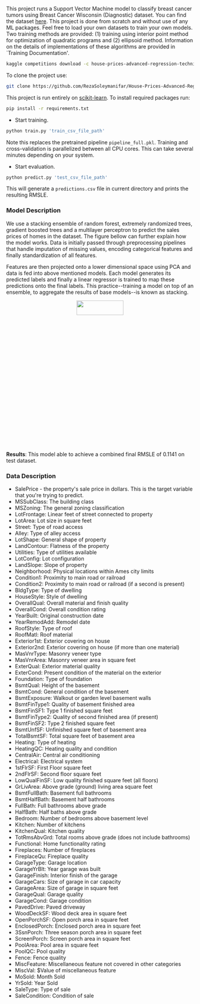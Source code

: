 This project runs a Support Vector Machine model to classify breast cancer tumors using Breast Cancer Wisconsin (Diagnostic) dataset. You can find the dataset 
[here](https://www.kaggle.com/c/house-prices-advanced-regression-techniques/data). This project is done from scratch and without use of any ML packages. Feel free to load your own datasets to train your own models. Two training methods are provided: (1) training using interior point method for optimization of quadratic programs and (2) ellipsoid method. Information on the details of implementations of these algorithms are provided in `Training Documentation'.

```bash
kaggle competitions download -c house-prices-advanced-regression-techniques
```

To clone the project use:
```bash
git clone https://github.com/RezaSoleymanifar/House-Prices-Advanced-Regression-Techniques-Kaggle-Competition..git
```

This project is run entirely on [scikit-learn](https://scikit-learn.org/stable/). To install required packages run:

```bash
pip install -r requirements.txt
```

- Start training.

```bash
python train.py 'train_csv_file_path'
```

Note this replaces the pretrained pipeline `pipeline_full.pkl`. Training and cross-validation is parallelized between all CPU cores. This can take several minutes depending on your system.

- Start evaluation. 

<!--([pretrained model](https://github.com/tensorlayer/srgan/releases/tag/1.2.0) for DIV2K)-->

```bash
python predict.py 'test_csv_file_path' 
```

This will generate a `predictions.csv` file in current directory and prints the resulting RMSLE.

### Model Description

We use a stacking ensemble of random forest, extremely randomized trees, gradient boosted trees and a multilayer perceptron to predict the sales prices of homes in the dataset. The figure bellow can further explain how the model works. Data is initially passed through preprocessing pipelines that handle imputation of missing values, encoding categorical features and finally standardization of all features.

Features are then projected onto a lower dimensional space using PCA and data is fed into above
mentioned models. Each model generates its predicted labels and finally a linear regressor is trained to map these predictions onto the final labels. This practice--training a model on top of an ensemble, to aggregate the results of base models--is known as stacking.

<!--- <a href="http://tensorlayer.readthedocs.io">--->
<div align="center">
	<img src="img/model.jpeg" width="50%" height="10%"/>
</div>
</a>

__Results__: This model able to achieve a combined final RMSLE of 0.1141 on test dataset.

### Data Description


- SalePrice - the property's sale price in dollars. This is the target variable that you're trying to predict.
- MSSubClass: The building class
- MSZoning: The general zoning classification
- LotFrontage: Linear feet of street connected to property
- LotArea: Lot size in square feet
- Street: Type of road access
- Alley: Type of alley access
- LotShape: General shape of property
- LandContour: Flatness of the property
- Utilities: Type of utilities available
- LotConfig: Lot configuration
- LandSlope: Slope of property
- Neighborhood: Physical locations within Ames city limits
- Condition1: Proximity to main road or railroad
- Condition2: Proximity to main road or railroad (if a second is present)
- BldgType: Type of dwelling
- HouseStyle: Style of dwelling
- OverallQual: Overall material and finish quality
- OverallCond: Overall condition rating
- YearBuilt: Original construction date
- YearRemodAdd: Remodel date
- RoofStyle: Type of roof
- RoofMatl: Roof material
- Exterior1st: Exterior covering on house
- Exterior2nd: Exterior covering on house (if more than one material)
- MasVnrType: Masonry veneer type
- MasVnrArea: Masonry veneer area in square feet
- ExterQual: Exterior material quality
- ExterCond: Present condition of the material on the exterior
- Foundation: Type of foundation
- BsmtQual: Height of the basement
- BsmtCond: General condition of the basement
- BsmtExposure: Walkout or garden level basement walls
- BsmtFinType1: Quality of basement finished area
- BsmtFinSF1: Type 1 finished square feet
- BsmtFinType2: Quality of second finished area (if present)
- BsmtFinSF2: Type 2 finished square feet
- BsmtUnfSF: Unfinished square feet of basement area
- TotalBsmtSF: Total square feet of basement area
- Heating: Type of heating
- HeatingQC: Heating quality and condition
- CentralAir: Central air conditioning
- Electrical: Electrical system
- 1stFlrSF: First Floor square feet
- 2ndFlrSF: Second floor square feet
- LowQualFinSF: Low quality finished square feet (all floors)
- GrLivArea: Above grade (ground) living area square feet
- BsmtFullBath: Basement full bathrooms
- BsmtHalfBath: Basement half bathrooms
- FullBath: Full bathrooms above grade
- HalfBath: Half baths above grade
- Bedroom: Number of bedrooms above basement level
- Kitchen: Number of kitchens
- KitchenQual: Kitchen quality
- TotRmsAbvGrd: Total rooms above grade (does not include bathrooms)
- Functional: Home functionality rating
- Fireplaces: Number of fireplaces
- FireplaceQu: Fireplace quality
- GarageType: Garage location
- GarageYrBlt: Year garage was built
- GarageFinish: Interior finish of the garage
- GarageCars: Size of garage in car capacity
- GarageArea: Size of garage in square feet
- GarageQual: Garage quality
- GarageCond: Garage condition
- PavedDrive: Paved driveway
- WoodDeckSF: Wood deck area in square feet
- OpenPorchSF: Open porch area in square feet
- EnclosedPorch: Enclosed porch area in square feet
- 3SsnPorch: Three season porch area in square feet
- ScreenPorch: Screen porch area in square feet
- PoolArea: Pool area in square feet
- PoolQC: Pool quality
- Fence: Fence quality
- MiscFeature: Miscellaneous feature not covered in other categories
- MiscVal: $Value of miscellaneous feature
- MoSold: Month Sold
- YrSold: Year Sold
- SaleType: Type of sale
- SaleCondition: Condition of sale
